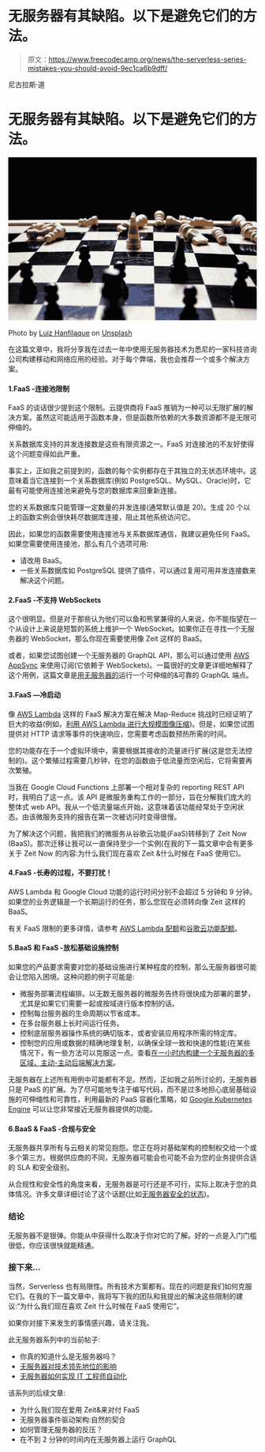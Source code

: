 # 无服务器有其缺陷。以下是避免它们的方法。

> 原文：<https://www.freecodecamp.org/news/the-serverless-series-mistakes-you-should-avoid-9ec1ca6b9dff/>

尼古拉斯·道

# 无服务器有其缺陷。以下是避免它们的方法。

![oqbuJP3C3Gww0qSIAUrUm3zo8H4ku1558rBV](img/6c51f5e814859812141adae5ca5a6e0b.png)

Photo by [Luiz Hanfilaque](https://unsplash.com/photos/7RtM37cLJ3c?utm_source=unsplash&utm_medium=referral&utm_content=creditCopyText) on [Unsplash](https://unsplash.com/search/photos/mistake?utm_source=unsplash&utm_medium=referral&utm_content=creditCopyText)

在这篇文章中，我将分享我在过去一年中使用无服务器技术为悉尼的一家科技咨询公司构建移动和网络应用的经验。对于每个弊端，我也会推荐一个或多个解决方案。

#### 1.FaaS -连接池限制

FaaS 的谈话很少提到这个限制。云提供商将 FaaS 推销为一种可以无限扩展的解决方案。虽然这可能适用于函数本身，但是函数所依赖的大多数资源都不是无限可伸缩的。

关系数据库支持的并发连接数是这些有限资源之一。FaaS 对连接池的不友好使得这个问题变得如此严重。

事实上，正如我之前提到的，函数的每个实例都存在于其独立的无状态环境中。这意味着当它连接到一个关系数据库(例如 PostgreSQL、MySQL、Oracle)时，它最有可能使用连接池来避免与您的数据库来回重新连接。

您的关系数据库只能管理一定数量的并发连接(通常默认值是 20)。生成 20 个以上的函数实例会很快耗尽数据库连接，阻止其他系统访问它。

因此，如果您的函数需要使用连接池与关系数据库通信，我建议避免任何 FaaS。如果您需要使用连接池，那么有几个选项可用:

*   请改用 BaaS。
*   一些关系数据库如 PostgreSQL 提供了插件，可以通过复用可用并发连接数来解决这个问题。

#### 2.FaaS -不支持 WebSockets

这个很明显。但是对于那些认为他们可以鱼和熊掌兼得的人来说，你不能指望在一个从设计上来说是短暂的系统上维护一个 WebSocket。如果你正在寻找一个无服务器的 WebSocket，那么你现在需要使用像 Zeit 这样的 BaaS。

或者，如果您试图创建一个无服务器的 GraphQL API，那么可以通过使用 [AWS AppSync](https://aws.amazon.com/appsync/) 来使用订阅(它依赖于 WebSockets)。一篇很好的文章更详细地解释了这个用例，这篇文章是[用无服务器的](https://hackernoon.com/running-a-scalable-reliable-graphql-endpoint-with-serverless-db16e42dc266)运行一个可伸缩的&可靠的 GraphQL 端点。

#### 3.FaaS —冷启动

像 [AWS Lambda](https://aws.amazon.com/lambda) 这样的 FaaS 解决方案在解决 Map-Reduce 挑战时已经证明了巨大的收益(例如，[利用 AWS Lambda 进行大规模图像压缩](https://medium.com/squad-engineering/leveraging-aws-lambda-for-image-compression-at-scale-a01afd756a12))。但是，如果您试图提供对 HTTP 请求等事件的快速响应，您需要考虑函数预热所需的时间。

您的功能存在于一个虚拟环境中，需要根据其接收的流量进行扩展(这是您无法控制的)。这个繁殖过程需要几秒钟，在您的函数由于低流量而空闲后，它将需要再次繁殖。

当我在 Google Cloud Functions 上部署一个相对复杂的 reporting REST API 时，我明白了这一点。该 API 是微服务重构工作的一部分，旨在分解我们庞大的整体式 web API。我从一个低流量端点开始，这意味着该功能经常处于空闲状态。由该微服务支持的报告在第一次被访问时变得很慢。

为了解决这个问题，我把我们的微服务从谷歌云功能(FaaS)转移到了 Zeit Now (BaaS)。那次迁移让我可以一直保持至少一个实例(在我的下一篇文章中会有更多关于 Zeit Now 的内容:为什么我们现在喜欢 Zeit &什么时候在 FaaS 使用它)。

#### 4.FaaS -长寿的过程，不要打扰！

AWS Lambda 和 Google Cloud 功能的运行时间分别不会超过 5 分钟和 9 分钟。如果您的业务逻辑是一个长期运行的任务，那么您现在必须转向像 Zeit 这样的 BaaS。

有关 FaaS 限制的更多详情，请参考 [AWS Lambda 配额](https://docs.aws.amazon.com/lambda/latest/dg/limits.html)和[谷歌云功能配额](https://cloud.google.com/functions/quotas)。

#### 5.BaaS 和 FaaS -放松基础设施控制

如果您的产品要求需要对您的基础设施进行某种程度的控制，那么无服务器很可能会让您陷入困境。这种问题的例子可能是:

*   微服务部署流程编排。以无数无服务器的微服务告终将很快成为部署的噩梦，尤其是如果它们需要一起或按域进行版本控制的话。
*   控制每台服务器的生命周期以节省成本。
*   在多台服务器上长时间运行任务。
*   控制底层服务器操作系统的确切版本，或者安装应用程序所需的特定库。
*   控制您的应用或数据的精确地理复制，以确保全球一致和快速的性能(在某些情况下，有一些方法可以克服这一点。查看[在一小时内构建一个无服务器的多区域、主动-主动后端解决方案](https://read.acloud.guru/building-a-serverless-multi-region-active-active-backend-36f28bed4ecf)。

无服务器在上述所有用例中可能都有不足。然而，正如我之前所讨论的，无服务器只是 PaaS 的扩展。为了尽可能地专注于编写代码，而不是过多地担心底层基础设施的可伸缩性和可靠性，利用最新的 PaaS 容器化策略，如 [Google Kubernetes Engine](https://cloud.google.com/kubernetes-engine/) 可以让您非常接近无服务器提供的功能。

#### 6.BaaS & FaaS -合规与安全

无服务器共享所有与云相关的常见抱怨。您正在将对基础架构的控制权交给一个或多个第三方。根据供应商的不同，无服务器可能会也可能不会为您的业务提供合适的 SLA 和安全级别。

从合规性和安全性的角度来看，无服务器是可行还是不可行，实际上取决于您的具体情况。许多文章详细讨论了这个话题(比如[无服务器安全的状态](https://read.acloud.guru/the-state-of-serverless-security-fall-2017-fb2b8936044f))。

### 结论

无服务器不是银弹。你能从中获得什么取决于你对它的了解。好的一点是入门门槛很低，你应该很快就能精通。

### 接下来…

当然，Serverless 也有局限性。所有技术方案都有。现在的问题是我们如何克服它们。在我的下一篇文章中，我将写下我的团队和我提出的解决这些限制的建议:“为什么我们现在喜欢 Zeit 什么时候在 FaaS 使用它”。

如果你对接下来发生的事情感兴趣，请关注我。

此无服务器系列中的当前帖子:

*   你真的知道什么是无服务器吗？
*   [无服务器对技术领先地位的影响](https://hackernoon.com/the-serverless-series-automating-it-engineers-reshaping-tech-leadership-788cf9b625d5)
*   [无服务器如何实现 IT 工程师自动化](https://hackernoon.com/the-serverless-series-automating-it-engineers-reshaping-tech-leadership-788cf9b625d5)

该系列的后续文章:

*   为什么我们现在爱用 Zeit&来对付 FaaS
*   无服务器事件驱动架构:自然的契合
*   如何管理无服务器的反压？
*   在不到 2 分钟的时间内在无服务器上运行 GraphQL